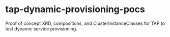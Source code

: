# tap-dynamic-provisioning-pocs
Proof of concept XRD, compositions, and ClusterInstanceClasses for TAP to test dynamic service provisioning.
